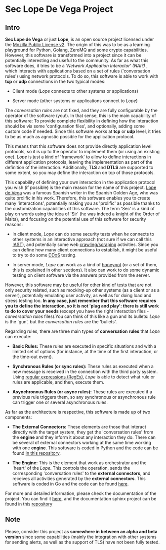 Sec Lope De Vega Project
========================

Intro
-----
**Sec Lope de Vega** or just **Lope**, is an open source project licensed under the [Mozilla Public License v2](https://www.mozilla.org/en-US/MPL/2.0/FAQ/). 
The origin of this was to be as a learning playground for Python, Golang, ZeroMQ and some crypto capabilities. 
However, this software is transformed into a project since it can be potentially interesting and useful to the community.
As far as what this software does, it tries to be a *'Network Application Interactor' (NAI?)* , 
which interacts with applications based on a set of rules ('conversation rules') using network protocols.
To do so, this software is able to work with **tcp** or **udp** connections in the two typical modes: 

- Client mode (*Lope* connects to other systems or applications) 

- Server mode (other systems or applications connect to *Lope*)

The *conversation rules* are not fixed, and they are fully configurable by the operator of the software (you!). In that sense, this is the main capability of this software: 
To provide complete flexibility in defining how the interaction should be via some 'configuration files', and optionally, adding some custom code if needed. 
Since this software works at **tcp** or **udp** level, it tries to be as much as agnostic possible for the application protocol.

This means that this software does not provide directly application level protocols, so it is up to the operator to implement them (or using an existing one). 
*Lope* is just a kind of 'framework' to allow to define interactions in different application protocols, leaving the implementation as part of the definition of the interaction.
Additionally, **TLS** and **DTLS** are supported to some extent, so you may define the interaction on top of those protocols.  

This capability of defining your own interaction in the application protocol you wish (if possible) is the main reason for the name of this project. 
[Lope de Vega](https://en.wikipedia.org/wiki/Lope_de_Vega) was a famous Spanish writer in the Spanish Golden Age, who was quite prolific in his work. 
Therefore, this software enables you to create many 'interactions', potentially making you as 'prolific' as possible thanks to the customization capabilities of this software. 
The term 'Sec' is a kind of play on words using the idea of '[Sir](https://en.wikipedia.org/wiki/Sir)' (he was indeed a knight of the Order of Malta),
and focusing on the potential use of this software for security reasons:

- In client mode, *Lope* can do some security tests when *he* connects to other systems in an interactive approach 
  (not sure if we can call this [IAST](https://owasp.org/www-project-devsecops-guideline/latest/02c-Interactive-Application-Security-Testing)), and potentially some web 
  [crawling/scraping](https://www.datacentric.es/en/web-crawling-and-web-scraping/) activities. Since you can define how many client connections to establish, it might be 
  useful to try to do some [DDoS](https://en.wikipedia.org/wiki/Denial-of-service_attack) testing.

- In server mode, *Lope* can work as a kind of [honeypot](https://en.wikipedia.org/wiki/Honeypot_(computing)) (or a set of them, this is explained in other sections).
  It also can work to do some dynamic testing on client software via the answers provided from the server.

However, this software may be useful for other kind of tests that are not only security related, such as mocking-up other systems (as a client or as a server), 
potentially emulating user activity, as well as for doing load and stress testing too. **In any case, just remember that this software requires you to define the interaction, 
so it is not 'plug and play': there is still work to do to cover your needs** (except you have the right interaction files - *conversation rules* files).You can think of this like
a gun and its bullets: *Lope* is the 'gun', but the *conversation rules* are the 'bullets'. 

Regarding rules, there are three main types of **conversation rules** that *Lope* can execute:

- **Basic Rules:** These rules are executed in specific situations and with a limited set of options (for instance, at the time of the first interaction, or the time-out event).

- **Synchronous Rules (or sync rules):** These rules as executed when a new message is received in the connection with the third party system. 
  Using  [regular expressions (RegEx)](https://en.wikipedia.org/wiki/Regular_expression), 
  *Lope* is able to detect what rule or rules are applicable, and then, execute them.

- **Asynchronous Rules (or async rules):** These rules are executed if a previous rule triggers them, so any synchronous or asynchronous rule can trigger one or several asynchronous rules.

As far as the architecture is respective, this software is made up of two components:

- **The External Connectors:** These elements are those that interact directly with the target system, they get the 'conversation rules' from the **engine** and they inform it about any interaction they do.
  There can be several of external connectors working at the same time working with one **engine**. This software is coded in Python and the code can be found [in this repository](https://github.com/4LB3R70D/SecLopeDeVega-External_Connector).

- **The Engine:** This is the element that work as orchestrator and the 'heart' of the *Lope*. This controls the operation, sends the corresponding 'conversation rules' to the **external connectors**, 
  and receives all activities generated by the **external connectors**. This software is coded in Go and the code can be found [here](https://github.com/4LB3R70D/SecLopeDeVega-Engine).

For more and detailed information, please check the documentation of the project. You can find it [here](https://seclopedevega-docs.readthedocs.io), 
and the documentation sphinx project can be found in this [repository](https://github.com/4LB3R70D/SecLopeDeVega-Docs)

Note
-----
   Please, consider this project as **somewhere in between an alpha and beta version** since some capabilities (mainly the integration with other systems for sending alerts, 
   as well as the support of TLS) have not been fully tested.